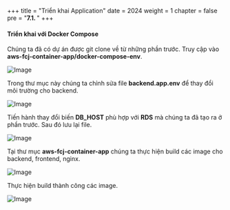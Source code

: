+++
title = "Triển khai Application"
date = 2024
weight = 1
chapter = false
pre = "<b>7.1. </b>"
+++

#### Triển khai với Docker Compose

Chúng ta đã có dự án được git clone về từ những phần trước. Truy cập vào **aws-fcj-container-app/docker-compose-env**.

![Image](/images/7-docker-compose/1-deploy/7.1.png?featherlight=false&width=90pc)

Trong thư mục này chúng ta chỉnh sửa file **backend.app.env** để thay đổi môi trường cho backend.

![Image](/images/7-docker-compose/1-deploy/7.2.png?featherlight=false&width=90pc)

Tiến hành thay đổi biến **DB_HOST** phù hợp với **RDS** mà chúng ta đã tạo ra ở phần trước. Sau đó lưu lại file.

![Image](/images/7-docker-compose/1-deploy/7.3.png?featherlight=false&width=90pc)

Tại thư mục **aws-fcj-container-app** chúng ta thực hiện build các image cho backend, frontend, nginx.

![Image](/images/7-docker-compose/1-deploy/7.4.png?featherlight=false&width=90pc)

Thực hiện build thành công các image.

![Image](/images/7-docker-compose/1-deploy/7.5.png?featherlight=false&width=90pc)



